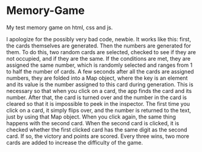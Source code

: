 # Memory-Game
My test memory game on html, css and js. 

I apologize for the possibly very bad code, newbie.
It works like this: first, the cards themselves are generated. 
Then the numbers are generated for them. To do this, two random cards are selected, checked to see if they are not occupied, and if they are the same. 
If the conditions are met, they are assigned the same number, which is randomly selected and ranges from 1 to half the number of cards. 
A few seconds after all the cards are assigned numbers, they are folded into a Map object, where the key is an element and its value is the number assigned to this card during generation. 
This is necessary so that when you click on a card, the app finds the card and its number. 
After that, the card is turned over and the number in the card is cleared so that it is impossible to peek in the inspector.
The first time you click on a card, it simply flips over, and the number is returned to the text, just by using that Map object. 
When you click again, the same thing happens with the second card. When the second card is clicked, it is checked whether the first clicked card has the same digit as the second card. 
If so, the victory and points are scored. Every three wins, two more cards are added to increase the difficulty of the game.

